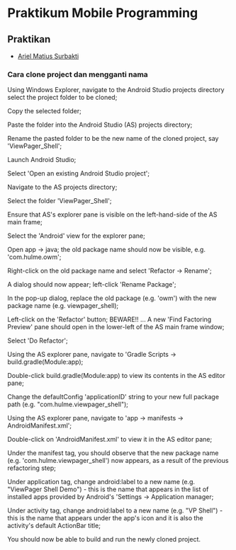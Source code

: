 # Praktikum Mobile Programming

## Praktikan

- [Ariel Matius Surbakti](https://github.com/MattRiel)

### Cara clone project dan mengganti nama

Using Windows Explorer, navigate to the Android Studio projects directory select the project folder to be cloned;

Copy the selected folder;

Paste the folder into the Android Studio (AS) projects directory;

Rename the pasted folder to be the new name of the cloned project, say 'ViewPager_Shell';

Launch Android Studio;

Select 'Open an existing Android Studio project';

Navigate to the AS projects directory;

Select the folder 'ViewPager_Shell';

Ensure that AS's explorer pane is visible on the left-hand-side of the AS main frame;

Select the 'Android' view for the explorer pane;

Open app -> java; the old package name should now be visible, e.g. 'com.hulme.owm';

Right-click on the old package name and select 'Refactor -> Rename';

A dialog should now appear; left-click 'Rename Package';

In the pop-up dialog, replace the old package (e.g. 'owm') with the new package name (e.g. viewpager_shell);

Left-click on the 'Refactor' button; BEWARE!! ... A new 'Find Factoring Preview' pane should open in the lower-left of the AS main frame window;

Select 'Do Refactor';

Using the AS explorer pane, navigate to 'Gradle Scripts -> build.gradle(Module:app);

Double-click build.gradle(Module:app) to view its contents in the AS editor pane;

Change the defaultConfig 'applicationID' string to your new full package path (e.g. "com.hulme.viewpager_shell");

Using the AS explorer pane, navigate to 'app -> manifests -> AndroidManifest.xml';

Double-click on 'AndroidManifest.xml' to view it in the AS editor pane;

Under the manifest tag, you should observe that the new package name (e.g. 'com.hulme.viewpager_shell') now appears, as a result of the previous refactoring step;

Under application tag, change android:label to a new name (e.g. "ViewPager Shell Demo") - this is the name that appears in the list of installed apps provided by Android's 'Settings -> Application manager;

Under activity tag, change android:label to a new name (e.g. "VP Shell") - this is the name that appears under the app's icon and it is also the activity's default ActionBar title;

You should now be able to build and run the newly cloned project.

